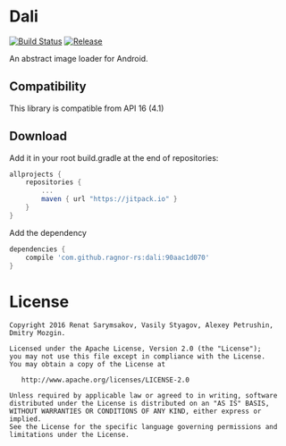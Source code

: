 # Dali
[![Build Status](https://travis-ci.org/ragnor-rs/dali.svg?branch=develop)](https://travis-ci.org/ragnor-rs/dali)
[![Release](https://jitpack.io/v/ragnor-rs/dali.svg)](https://jitpack.io/#ragnor-rs/dali)

An abstract image loader for Android.

Compatibility
-------------

This library is compatible from API 16 (4.1)


Download
--------

Add it in your root build.gradle at the end of repositories:

```groovy
allprojects {
    repositories {
        ...
        maven { url "https://jitpack.io" }
    }
}
```

Add the dependency

```groovy
dependencies {
    compile 'com.github.ragnor-rs:dali:90aac1d070'
}
```

License
=======

    Copyright 2016 Renat Sarymsakov, Vasily Styagov, Alexey Petrushin, Dmitry Mozgin.

    Licensed under the Apache License, Version 2.0 (the "License");
    you may not use this file except in compliance with the License.
    You may obtain a copy of the License at

       http://www.apache.org/licenses/LICENSE-2.0

    Unless required by applicable law or agreed to in writing, software
    distributed under the License is distributed on an "AS IS" BASIS,
    WITHOUT WARRANTIES OR CONDITIONS OF ANY KIND, either express or implied.
    See the License for the specific language governing permissions and
    limitations under the License.
